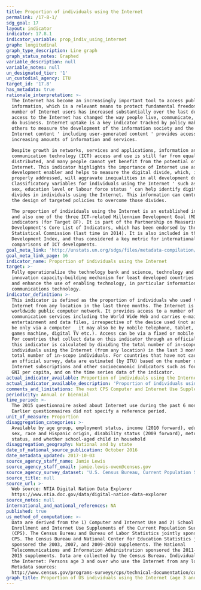 ```yaml
---
title: Proportion of individuals using the Internet
permalink: /17-8-1/
sdg_goal: 17
layout: indicator
indicator: 17.8.1
indicator_variable: prop_indiv_using_internet
graph: longitudinal
graph_type_description: Line graph
graph_status_notes: Graphed
variable_description: null
variable_notes: null
un_designated_tier: '1'
un_custodial_agency: ITU
target_id: '17.8'
has_metadata: true
rationale_interpretation: >-
  The Internet has become an increasingly important tool to access public
  information, which is a relevant means to protect fundamental freedoms. The
  number of Internet users has increased substantially over the last decade and
  access to the Internet has changed the way people live, communicate, work and
  do business. Internet uptake is a key indicator tracked by policy makers and
  others to measure the development of the information society and the growth of
  Internet content ' including user-generated content ' provides access to
  increasing amounts of information and services. 

  Despite growth in networks, services and applications, information and
  communication technology (ICT) access and use is still far from equally
  distributed, and many people cannot yet benefit from the potential of the
  Internet. This indicator highlights the importance of Internet use as a
  development enabler and helps to measure the digital divide, which, if not
  properly addressed, will aggravate inequalities in all development domains.
  Classificatory variables for individuals using the Internet ' such as age,
  sex, education level or labour force status ' can help identify digital
  divides in individuals using the Internet. This information can contribute to
  the design of targeted policies to overcome those divides. 

  The proportion of individuals using the Internet is an established indicator
  and also one of the three ICT-related Millennium Development Goal (MDG)
  indicators (for Target 8F). It is part of the Partnership on Measuring ICT for
  Development's Core List of Indicators, which has been endorsed by the UN
  Statistical Commission (last time in 2014). It is also included in the ITU ICT
  Development Index, and thus considered a key metric for international
  comparisons of ICT developments.
goal_meta_link: 'http://unstats.un.org/sdgs/files/metadata-compilation/Metadata-Goal-17.pdf'
goal_meta_link_page: 16
indicator_name: Proportion of individuals using the Internet
target: >-
  Fully operationalize the technology bank and science, technology and
  innovation capacity-building mechanism for least developed countries by 2017
  and enhance the use of enabling technology, in particular information and
  communications technology.
indicator_definition: >-
  This indicator is defined as the proportion of individuals who used the
  Internet from any location in the last three months. The Internet is a
  worldwide public computer network. It provides access to a number of
  communication services including the World Wide Web and carries e-mail, news,
  entertainment and data files, irrespective of the device used (not assumed to
  be only via a computer _ it may also be by mobile telephone, tablet, PDA,
  games machine, digital TV etc.). Access can be via a fixed or mobile network.
  For countries that collect data on this indicator through an official survey,
  this indicator is calculated by dividing the total number of in-scope
  individuals using the Internet (from any location) in the last 3 months by the
  total number of in-scope individuals. For countries that have not carried out
  an official survey, data are estimated (by ITU) based on the number of
  Internet subscriptions and other socioeconomic indicators such as for example
  GNI per capita, and on the time series data of the indicator.
actual_indicator_available: Proportion of individuals using the Internet
actual_indicator_available_description: 'Proportion of individuals using the Internet, age 3 and over'
comments_and_limitations: The next CPS Computer and Internet Use Supplement is scheduled for 2017-11.
periodicity: Annual or biennial
time_period: >-
  The 2015 questionnaire asked about Internet use during the past 6 months.
  Earlier questionnaires did not specify a reference period.
unit_of_measure: Proportion
disaggregation_categories: >-
  Available by age group, employment status, income (2010 forward), education,
  sex, race and Hispanic origin, disability status (2009 forward), metropolitan
  status, and whether school-aged child in household
disaggregation_geography: National and by state
date_of_national_source_publication: October 2016
date_metadata_updated: 2017-10-03
source_agency_staff_name: Jamie Lewis
source_agency_staff_email: jamie.lewis-owen@census.gov
source_agency_survey_dataset: 'U.S. Census Bureau, Current Population Survey Internet Use Supplements'
source_title: null
source_url: >-
  Web source: NTIA Digital Nation Data Explorer
  https://www.ntia.doc.gov/data/digital-nation-data-explorer
source_notes: null
international_and_national_references: NA
published: true
us_method_of_computation: >-
  Data are derived from the 1) Computer and Internet Use and 2) School
  Enrollment and Internet Use Supplements of the Current Population Survey
  (CPS). The Census Bureau and Bureau of Labor Statistics jointly sponsor the
  CPS. The Census Bureau and National Center for Education Statistics jointly
  sponsored the 2003, 2007, and 2009-2010 supplements. The National
  Telecommunications and Information Administration sponsored the 2011-2013 and
  2015 supplements. Data are collected by the Census Bureau. Individuals using
  the Internet: Persons age 3 and over who use the Internet from any location.
  Metadata sources:
  http://www.census.gov/programs-surveys/cps/technical-documentation/complete.html
graph_title: Proportion of US individuals using the Internet (age 3 and over)
---
```

